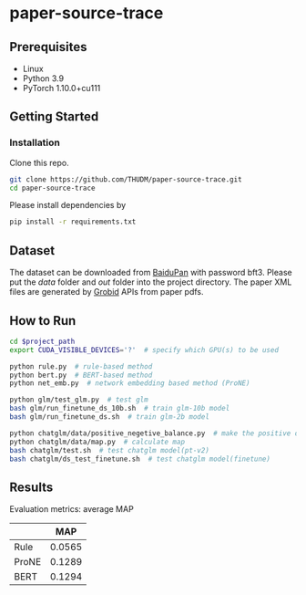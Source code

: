 # paper-source-trace

## Prerequisites
- Linux
- Python 3.9
- PyTorch 1.10.0+cu111

## Getting Started

### Installation

Clone this repo.

```bash
git clone https://github.com/THUDM/paper-source-trace.git
cd paper-source-trace
```

Please install dependencies by

```bash
pip install -r requirements.txt
```

## Dataset
The dataset can be downloaded from [BaiduPan](https://pan.baidu.com/s/1I_HZXBx7U0UsRHJL5JJagw?pwd=bft3) with password bft3.
Please put the _data_ folder and _out_ folder into the project directory.
The paper XML files are generated by [Grobid](https://grobid.readthedocs.io/en/latest/Introduction/) APIs from paper pdfs.

## How to Run
```bash
cd $project_path
export CUDA_VISIBLE_DEVICES='?'  # specify which GPU(s) to be used

python rule.py  # rule-based method
python bert.py  # BERT-based method
python net_emb.py  # network embedding based method (ProNE)

python glm/test_glm.py  # test glm
bash glm/run_finetune_ds_10b.sh  # train glm-10b model
bash glm/run_finetune_ds.sh  # train glm-2b model

python chatglm/data/positive_negetive_balance.py  # make the positive data and negative data in dataset balance(1:1)
python chatglm/data/map.py  # calculate map
bash chatglm/test.sh  # test chatglm model(pt-v2)
bash chatglm/ds_test_finetune.sh  # test chatglm model(finetune)
```

## Results
Evaluation metrics: average MAP

|       | MAP   |
|-------|-------|
| Rule  | 0.0565 |
| ProNE | 0.1289 |
| BERT  | 0.1294 |
